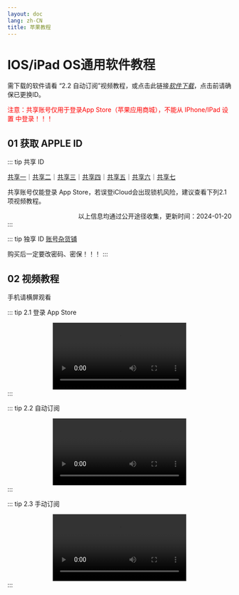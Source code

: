 ```yaml
---
layout: doc
lang: zh-CN
title: 苹果教程
---
```

<script>
  //  main.js中引入css
  import 'video.js/dist/video-js.css'
  import videojs from 'video.js'
  export default {
    data() {return {}},
    mounted () {
      videojs("my-video",
        function () {
          this.play();
        });
    }
  };

</script>

# IOS/iPad OS通用软件教程

需下载的软件请看 “2.2 自动订阅”视频教程，或点击此链接<a class="btn btn-hero-primary" href="https://itunes.apple.com/us/app/shadowrocket/id932747118?mt=8" target="_blank"><i class="fas fa-download ">软件下载</i></a>，点击前请确保已更换ID。

<span style="color:red;">注意：共享账号仅用于登录App Store（苹果应用商城），不能从 IPhone/IPad 设置 中登录！！！</span>

## 01 获取 APPLE ID

::: tip 共享 ID

<!-- <img src="./img/i/appstore.webp" style="width:60px;height:60px;"/> -->

[共享一](https://idfree.top)｜[共享二](https://apple.laogoubi.net/s/c7d1e73290a646f2513f6f0b75843b0b)｜[共享三](https://idshare.me)｜[共享四](https://idshare.me)｜[共享五](https://appleid.iossid.com)｜[共享六](https://aunlock.laogoubi.net/s/df4ab9de842ce5f0abefcc560cf504f0)｜[共享七](https://aunlock.laogoubi.net/s/1ddec87e5432ed7d6fb11056bc53fd6a.top)


共享账号仅能登录 App Store，若误登iCloud会出现锁机风险，建议查看下列2.1项视频教程。

<div style="text-align: right;">以上信息均通过公开途径收集，更新时间：2024-01-20 </div>
:::

::: tip 独享 ID
[账号杂货铺](http://cloud.idid88.com)

购买后一定要改密码、密保！！！
:::

## 02 视频教程

手机请横屏观看

::: tip 2.1 登录 App Store
<center>
<video id="my-video" class="video-js vjs-default-skin" controls preload="auto" >
<!-- <source src="https://wiki.tyro.wiki/v/i/login/prog_index.m3u8" type="application/x-mpegURL" /> -->
<source src="./public/v/i/login.webm" type="application/x-mpegURL" />
</video>
</center>
:::

::: tip 2.2 自动订阅
<center>
<video id="my-video" class="video-js vjs-default-skin" controls preload="auto" >
<source src="./public/v/i/click.webm" type="application/x-mpegURL" />
</video>
</center>
:::

::: tip 2.3 手动订阅
<center>
<video id="my-video" class="video-js vjs-default-skin" controls preload="auto" >
<source src="./public/v/i/copy.webm" type="application/x-mpegURL" />
</video>
</center>
:::

<style>

  /* Change all text and icon colors in the player. */
.vjs-matrix.video-js {
  color: #00ff00;
}

/* Change the border of the big play button. */
.vjs-matrix .vjs-big-play-button {
  border-color: #00ff00;
}

/* Change the color of various "bars". */
.vjs-matrix .vjs-volume-level,
.vjs-matrix .vjs-play-progress,
.vjs-matrix .vjs-slider-bar {
  background: #00ff00;
}

</style>






<!-- ---
layout: home

hero:
  name: "Hi there!"
  text: "你能在这里找到一些有趣的软件使用教程"
  tagline: My great project tagline
  actions:
    - theme: brand
      text: Markdown Examples
      link: /markdown-examples
    - theme: alt
      text: API Examples
      link: /api-examples

features:
  - title: Feature A
    details: Lorem ipsum dolor sit amet, consectetur adipiscing elit
  - title: Feature B
    details: Lorem ipsum dolor sit amet, consectetur adipiscing elit
  - title: Feature C
    details: Lorem ipsum dolor sit amet, consectetur adipiscing elit
--- -->

